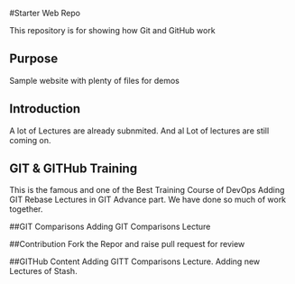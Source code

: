#Starter Web Repo

This repository is for showing how Git and GitHub work

## Purpose
Sample website with plenty of files for demos

## Introduction
A lot of Lectures are already subnmited.
And al Lot of lectures are still coming on.

## GIT & GITHub Training
This is the famous and one of the Best Training Course of DevOps
Adding GIT Rebase Lectures in GIT Advance part.
We have done so much of work together.

##GIT Comparisons 
Adding GIT Comparisons Lecture

##Contribution
Fork the Repor and raise pull request for review

##GITHub Content
Adding GITT Comparisons Lecture.
Adding new Lectures of Stash.
